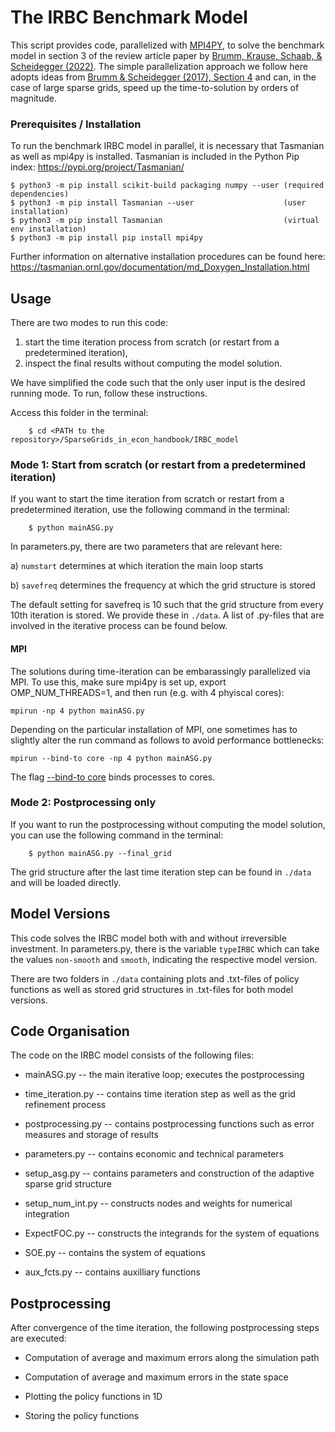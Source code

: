 # The IRBC Benchmark Model

This script provides code, parallelized with [MPI4PY](https://mpi4py.readthedocs.io/en/stable/), to solve the benchmark model in section 3 of the review article paper by [Brumm, Krause, Schaab, & Scheidegger (2022)](https://papers.ssrn.com/sol3/papers.cfm?abstract_id=3979412). The simple parallelization approach we follow here adopts ideas from [Brumm & Scheidegger (2017), Section 4](https://onlinelibrary.wiley.com/doi/abs/10.3982/ECTA12216) and can, in the case of large sparse grids, speed up the time-to-solution by orders of magnitude.

### Prerequisites / Installation

To run the benchmark IRBC model in parallel, it is necessary that Tasmanian as well as mpi4py is installed. Tasmanian is included in the
Python Pip index: https://pypi.org/project/Tasmanian/

```shell
$ python3 -m pip install scikit-build packaging numpy --user (required dependencies)
$ python3 -m pip install Tasmanian --user                    (user installation)
$ python3 -m pip install Tasmanian                           (virtual env installation) 
$ python3 -m pip install pip install mpi4py                  
```
Further information on alternative installation procedures can be found here: https://tasmanian.ornl.gov/documentation/md_Doxygen_Installation.html

## Usage
There are two modes to run this code:

   1. start the time iteration process from scratch (or restart from a predetermined iteration),
   2. inspect the final results without computing the model solution.

We have simplified the code such that the only user input is the desired running mode. To run, follow
these instructions.

Access this folder in the terminal:

```shell
    $ cd <PATH to the repository>/SparseGrids_in_econ_handbook/IRBC_model
```

### Mode 1: Start from scratch (or restart from a predetermined iteration)
If you want to start the time iteration from scratch or restart from a predetermined iteration, use the
following command in the terminal:

```shell
    $ python mainASG.py
```
In parameters.py, there are two parameters that are relevant here:

a) `numstart` determines at which iteration the main loop starts

b) `savefreq` determines the frequency at which the grid structure is stored

The default setting for savefreq is 10 such that the grid structure from every 10th iteration is stored. 
We provide these in `./data`. A list of .py-files that are involved in the iterative process can be found below.


#### MPI

The solutions during time-iteration can be embarassingly parallelized via MPI. To use this,
make sure mpi4py is set up, export OMP_NUM_THREADS=1, and then run (e.g. with 4 phyiscal cores):

```
mpirun -np 4 python mainASG.py
```

Depending on the particular installation of MPI, one sometimes has to slightly alter the run command as follows to avoid performance bottlenecks:
```
mpirun --bind-to core -np 4 python mainASG.py
```
The flag [--bind-to core](https://www.open-mpi.org/doc/v3.0/man1/mpirun.1.php) binds processes to cores.


### Mode 2: Postprocessing only
If you want to run the postprocessing without computing the model solution, you can use the following
command in the terminal:

```shell
    $ python mainASG.py --final_grid
```
The grid structure after the last time iteration step can be found in `./data` and will be loaded directly.


## Model Versions

This code solves the IRBC model both with and without irreversible investment. In parameters.py, there is the 
variable `typeIRBC` which can take the values `non-smooth` and `smooth`, indicating the respective model version.

There are two folders in `./data` containing plots and .txt-files of policy functions as well as stored grid
structures in .txt-files for both model versions.


## Code Organisation

The code on the IRBC model consists of the following files:

- mainASG.py        -- the main iterative loop; executes the postprocessing

- time_iteration.py -- contains time iteration step as well as the grid refinement process

- postprocessing.py -- contains postprocessing functions such as error measures and storage of results

- parameters.py     -- contains economic and technical parameters

- setup_asg.py      -- contains parameters and construction of the adaptive sparse grid structure

- setup_num_int.py  -- constructs nodes and weights for numerical integration

- ExpectFOC.py      -- constructs the integrands for the system of equations

- SOE.py            -- contains the system of equations

- aux_fcts.py       -- contains auxilliary functions


## Postprocessing

After convergence of the time iteration, the following postprocessing steps are executed:
    
- Computation of average and maximum errors along the simulation path
   
- Computation of average and maximum errors in the state space
    
- Plotting the policy functions in 1D
    
- Storing the policy functions


